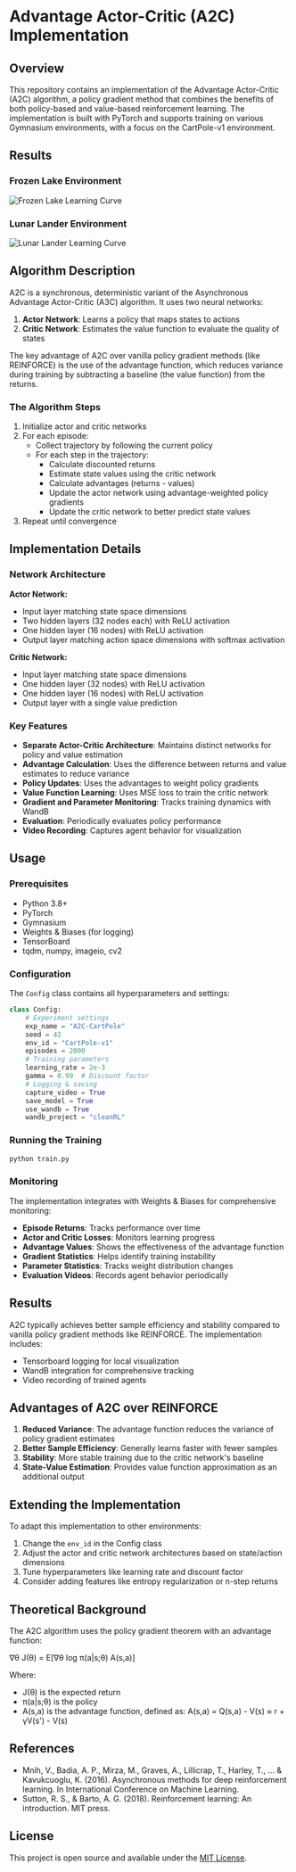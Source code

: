 # Advantage Actor-Critic (A2C) Implementation

## Overview

This repository contains an implementation of the Advantage Actor-Critic (A2C) algorithm, a policy gradient method that combines the benefits of both policy-based and value-based reinforcement learning. The implementation is built with PyTorch and supports training on various Gymnasium environments, with a focus on the CartPole-v1 environment.

## Results

### Frozen Lake Environment
![Frozen Lake Learning Curve](images/frozenlakeLoss.jpg)

### Lunar Lander Environment
![Lunar Lander Learning Curve](images/lunarlanderLoss.jpg)

## Algorithm Description

A2C is a synchronous, deterministic variant of the Asynchronous Advantage Actor-Critic (A3C) algorithm. It uses two neural networks:

1. **Actor Network**: Learns a policy that maps states to actions
2. **Critic Network**: Estimates the value function to evaluate the quality of states

The key advantage of A2C over vanilla policy gradient methods (like REINFORCE) is the use of the advantage function, which reduces variance during training by subtracting a baseline (the value function) from the returns.

### The Algorithm Steps

1. Initialize actor and critic networks
2. For each episode:
   - Collect trajectory by following the current policy
   - For each step in the trajectory:
     - Calculate discounted returns
     - Estimate state values using the critic network
     - Calculate advantages (returns - values)
     - Update the actor network using advantage-weighted policy gradients
     - Update the critic network to better predict state values
3. Repeat until convergence

## Implementation Details

### Network Architecture

**Actor Network:**
- Input layer matching state space dimensions
- Two hidden layers (32 nodes each) with ReLU activation
- One hidden layer (16 nodes) with ReLU activation
- Output layer matching action space dimensions with softmax activation

**Critic Network:**
- Input layer matching state space dimensions
- One hidden layer (32 nodes) with ReLU activation
- One hidden layer (16 nodes) with ReLU activation
- Output layer with a single value prediction

### Key Features

- **Separate Actor-Critic Architecture**: Maintains distinct networks for policy and value estimation
- **Advantage Calculation**: Uses the difference between returns and value estimates to reduce variance
- **Policy Updates**: Uses the advantages to weight policy gradients
- **Value Function Learning**: Uses MSE loss to train the critic network
- **Gradient and Parameter Monitoring**: Tracks training dynamics with WandB
- **Evaluation**: Periodically evaluates policy performance
- **Video Recording**: Captures agent behavior for visualization

## Usage

### Prerequisites

- Python 3.8+
- PyTorch
- Gymnasium
- Weights & Biases (for logging)
- TensorBoard
- tqdm, numpy, imageio, cv2

### Configuration

The `Config` class contains all hyperparameters and settings:

```python
class Config:
    # Experiment settings
    exp_name = "A2C-CartPole"
    seed = 42
    env_id = "CartPole-v1"
    episodes = 2000
    # Training parameters
    learning_rate = 2e-3
    gamma = 0.99  # Discount factor
    # Logging & saving
    capture_video = True
    save_model = True
    use_wandb = True
    wandb_project = "cleanRL"
```

### Running the Training

```bash
python train.py
```

### Monitoring

The implementation integrates with Weights & Biases for comprehensive monitoring:

- **Episode Returns**: Tracks performance over time
- **Actor and Critic Losses**: Monitors learning progress
- **Advantage Values**: Shows the effectiveness of the advantage function
- **Gradient Statistics**: Helps identify training instability
- **Parameter Statistics**: Tracks weight distribution changes
- **Evaluation Videos**: Records agent behavior periodically

## Results

A2C typically achieves better sample efficiency and stability compared to vanilla policy gradient methods like REINFORCE. The implementation includes:

- Tensorboard logging for local visualization
- WandB integration for comprehensive tracking
- Video recording of trained agents

## Advantages of A2C over REINFORCE

1. **Reduced Variance**: The advantage function reduces the variance of policy gradient estimates
2. **Better Sample Efficiency**: Generally learns faster with fewer samples
3. **Stability**: More stable training due to the critic network's baseline
4. **State-Value Estimation**: Provides value function approximation as an additional output

## Extending the Implementation

To adapt this implementation to other environments:

1. Change the `env_id` in the Config class
2. Adjust the actor and critic network architectures based on state/action dimensions
3. Tune hyperparameters like learning rate and discount factor
4. Consider adding features like entropy regularization or n-step returns

## Theoretical Background

The A2C algorithm uses the policy gradient theorem with an advantage function:

∇θ J(θ) = E[∇θ log π(a|s;θ) A(s,a)]

Where:
- J(θ) is the expected return
- π(a|s;θ) is the policy
- A(s,a) is the advantage function, defined as:
  A(s,a) = Q(s,a) - V(s) ≈ r + γV(s') - V(s)

## References

- Mnih, V., Badia, A. P., Mirza, M., Graves, A., Lillicrap, T., Harley, T., ... & Kavukcuoglu, K. (2016). Asynchronous methods for deep reinforcement learning. In International Conference on Machine Learning.
- Sutton, R. S., & Barto, A. G. (2018). Reinforcement learning: An introduction. MIT press.

## License

This project is open source and available under the [MIT License](LICENSE).
